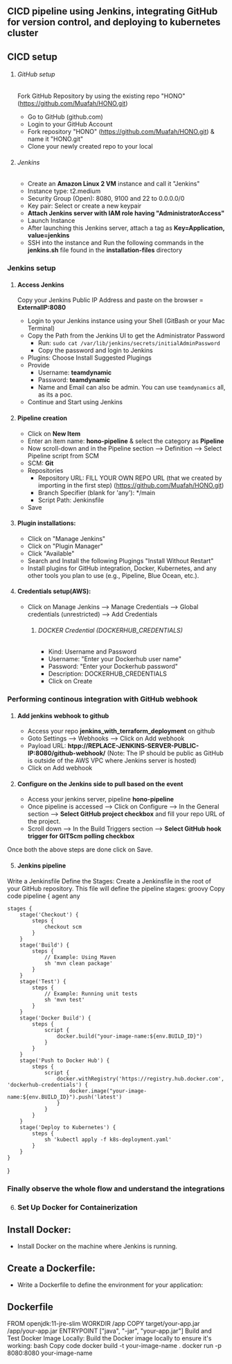 ## CICD pipeline using Jenkins, integrating GitHub for version control, and deploying to kubernetes cluster

## CICD setup
1) ###### GitHub setup
    Fork GitHub Repository by using the existing repo "HONO" (https://github.com/Muafah/HONO.git)     
    - Go to GitHub (github.com)
    - Login to your GitHub Account
    - Fork repository "HONO" (https://github.com/Muafah/HONO.git) & name it "HONO.git"
    - Clone your newly created repo to your local

2) ###### Jenkins
    - Create an **Amazon Linux 2 VM** instance and call it "Jenkins"
    - Instance type: t2.medium
    - Security Group (Open): 8080, 9100 and 22 to 0.0.0.0/0
    - Key pair: Select or create a new keypair
    - **Attach Jenkins server with IAM role having "AdministratorAccess"**
    - Launch Instance
    - After launching this Jenkins server, attach a tag as **Key=Application, value=jenkins**
    - SSH into the instance and Run the following commands in the **jenkins.sh** file found in the **installation-files** directory

### Jenkins setup
1) #### Access Jenkins
    Copy your Jenkins Public IP Address and paste on the browser = **ExternalIP:8080**
    - Login to your Jenkins instance using your Shell (GitBash or your Mac Terminal)
    - Copy the Path from the Jenkins UI to get the Administrator Password
        - Run: `sudo cat /var/lib/jenkins/secrets/initialAdminPassword`
        - Copy the password and login to Jenkins
    - Plugins: Choose Install Suggested Plugings 
    - Provide 
        - Username: **teamdynamic**
        - Password: **teamdynamic**
        - Name and Email can also be admin. You can use `teamdynamics` all, as its a poc.
    - Continue and Start using Jenkins

2)  #### Pipeline creation
    - Click on **New Item**
    - Enter an item name: **hono-pipeline** & select the category as **Pipeline**
    - Now scroll-down and in the Pipeline section --> Definition --> Select Pipeline script from SCM
    - SCM: **Git**
    - Repositories
        - Repository URL: FILL YOUR OWN REPO URL (that we created by importing in the first step) (https://github.com/Muafah/HONO.git)  
        - Branch Specifier (blank for 'any'): */main
        - Script Path: Jenkinsfile
    - Save

3)  #### Plugin installations:
    - Click on "Manage Jenkins"
    - Click on "Plugin Manager"
    - Click "Available"
    - Search and Install the following Plugings "Install Without Restart"
    - Install plugins for GitHub integration, Docker, Kubernetes, and any other tools you plan to use (e.g., Pipeline, Blue Ocean, etc.).       
      

4)  #### Credentials setup(AWS):
    - Click on Manage Jenkins --> Manage Credentials --> Global credentials (unrestricted) --> Add Credentials
        1)  ###### DOCKER Credential (DOCKERHUB_CREDENTIALS)
            - Kind: Username and Password
            - Username: "Enter your Dockerhub user name" 
            - Password: "Enter your Dockerhub password"          
            - Description: DOCKERHUB_CREDENTIALS
            - Click on Create            


### Performing continous integration with GitHub webhook

1) #### Add jenkins webhook to github
    - Access your repo **jenkins_with_terraform_deployment** on github
    - Goto Settings --> Webhooks --> Click on Add webhook 
    - Payload URL: **htpp://REPLACE-JENKINS-SERVER-PUBLIC-IP:8080/github-webhook/**    (Note: The IP should be public as GitHub is outside of the AWS VPC where Jenkins server is hosted)
    - Click on Add webhook

2) #### Configure on the Jenkins side to pull based on the event
    - Access your jenkins server, pipeline **hono-pipeline**
    - Once pipeline is accessed --> Click on Configure --> In the General section --> **Select GitHub project checkbox** and fill your repo URL of the project.
    - Scroll down --> In the Build Triggers section -->  **Select GitHub hook trigger for GITScm polling checkbox**

Once both the above steps are done click on Save.

5) #### Jenkins pipeline
 Write a Jenkinsfile
Define the Stages:
Create a Jenkinsfile in the root of your GitHub repository. This file will define the pipeline stages:
groovy
Copy code
pipeline {
    agent any

    stages {
        stage('Checkout') {
            steps {
                checkout scm
            }
        }
        stage('Build') {
            steps {
                // Example: Using Maven
                sh 'mvn clean package'
            }
        }
        stage('Test') {
            steps {
                // Example: Running unit tests
                sh 'mvn test'
            }
        }
        stage('Docker Build') {
            steps {
                script {
                    docker.build("your-image-name:${env.BUILD_ID}")
                }
            }
        }
        stage('Push to Docker Hub') {
            steps {
                script {
                    docker.withRegistry('https://registry.hub.docker.com', 'dockerhub-credentials') {
                        docker.image("your-image-name:${env.BUILD_ID}").push('latest')
                    }
                }
            }
        }
        stage('Deploy to Kubernetes') {
            steps {
                sh 'kubectl apply -f k8s-deployment.yaml'
            }
        }
    }
}

### Finally observe the whole flow and understand the integrations

6) ###  Set Up Docker for Containerization
## Install Docker:
- Install Docker on the machine where Jenkins is running.
 ## Create a Dockerfile:
- Write a Dockerfile to define the environment for your application:
## Dockerfile
FROM openjdk:11-jre-slim
WORKDIR /app
COPY target/your-app.jar /app/your-app.jar
ENTRYPOINT ["java", "-jar", "your-app.jar"]
Build and Test Docker Image Locally:
Build the Docker image locally to ensure it's working:
bash
Copy code
docker build -t your-image-name .
docker run -p 8080:8080 your-image-name


